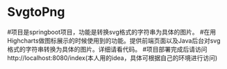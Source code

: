 # SvgtoPng
#项目是springboot项目，功能是转换svg格式的字符串为具体的图片。
#在用Highcharts做图标展示的时候使用到的功能。提供前端页面以及Java后台对svg格式的字符串转换为具体的图片。详细请看代码。
#项目部署完成后请访问http://localhost:8080/index(本人用的idea，具体可根据自己的环境进行访问)

